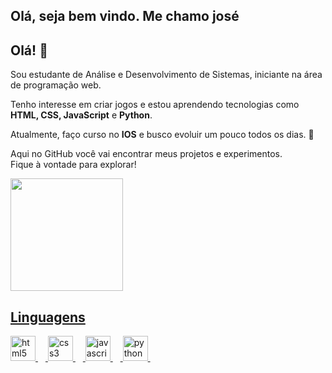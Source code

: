 ## Olá, seja bem vindo. Me chamo josé

## Olá! 👋

Sou estudante de Análise e Desenvolvimento de Sistemas, iniciante na área de programação web.

Tenho interesse em criar jogos e estou aprendendo tecnologias como **HTML, CSS, JavaScript** e **Python**.

Atualmente, faço curso no **IOS** e busco evoluir um pouco todos os dias. 🚀

Aqui no GitHub você vai encontrar meus projetos e experimentos.  
Fique à vontade para explorar!

<div>
  <a href="https://beacons.ai/zesantos-ctrl">
    <img height="180em" src="https://github-readme-stats.vercel.app/api?username=zesantos&show_icons=true&theme=dark&include_all_commits=truecount_private=true"/>
</div>
    
<h2> Linguagens</h2>

<div align="left">
  <img src="https://cdn.jsdelivr.net/gh/devicons/devicon/icons/html5/html5-original.svg" height="40" alt="html5 logo"  />
  <img width="12" />
  <img src="https://cdn.jsdelivr.net/gh/devicons/devicon/icons/css3/css3-original.svg" height="40" alt="css3 logo"  />
  <img width="12" />
  <img src="https://cdn.jsdelivr.net/gh/devicons/devicon/icons/javascript/javascript-original.svg" height="40" alt="javascript logo"  />
  <img width="12" />
<img src="https://cdn.jsdelivr.net/gh/devicons/devicon/icons/python/python-original.svg" height="40" alt="python logo"  />
  <img width="12" />
  
  </div>

 
